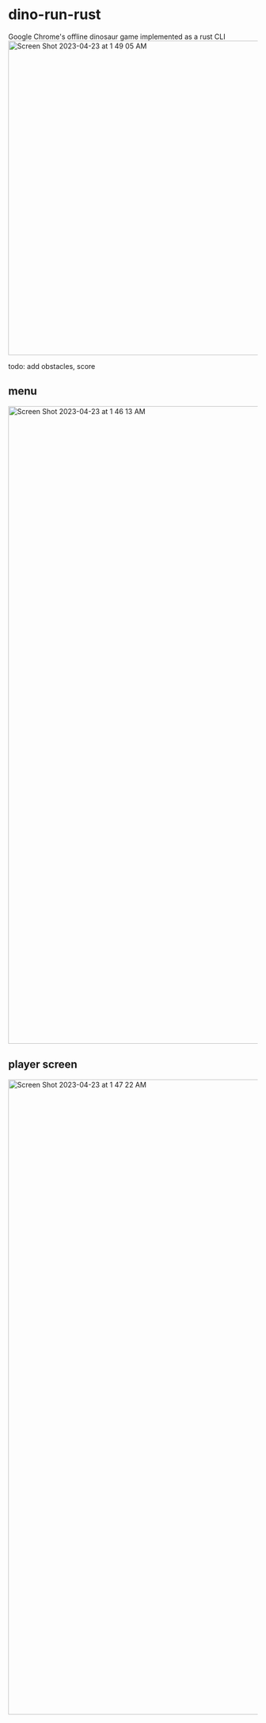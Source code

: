 # dino-run-rust
Google Chrome's offline dinosaur game implemented as a rust CLI
<img width="634" alt="Screen Shot 2023-04-23 at 1 49 05 AM" src="https://user-images.githubusercontent.com/59990709/233822151-62c1a1e8-50af-49bf-bead-bc7c3e7a6df6.png">

todo: add obstacles, score


## menu
<img width="1286" alt="Screen Shot 2023-04-23 at 1 46 13 AM" src="https://user-images.githubusercontent.com/59990709/233822084-c4f4753d-5f52-4d52-879f-f10a4ba6fd3d.png">


## player screen
<img width="1281" alt="Screen Shot 2023-04-23 at 1 47 22 AM" src="https://user-images.githubusercontent.com/59990709/233822097-61d33816-bf6b-4f42-8358-a6e2fc7a67b2.png">
